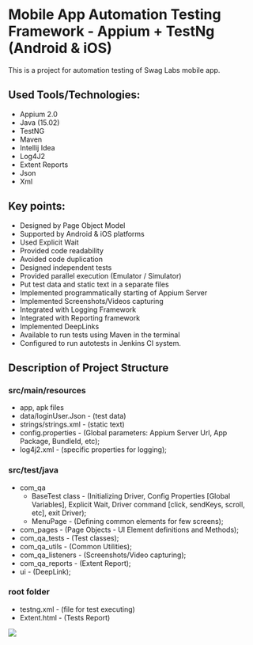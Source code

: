 # Mobile App Automation Testing Framework - Appium + TestNg (Android & iOS)

This is a project for automation testing of Swag Labs mobile app.

## Used Tools/Technologies:
* Appium 2.0
* Java (15.02)
* TestNG
* Maven
* Intellij Idea
* Log4J2
* Extent Reports
* Json
* Xml

## Key points:
- Designed by Page Object Model
- Supported by Android & iOS platforms
- Used Explicit Wait
- Provided code readability
- Avoided code duplication
- Designed independent tests
- Provided parallel execution (Emulator / Simulator)
- Put test data and static text in a separate files
- Implemented programmatically starting of Appium Server
- Implemented Screenshots/Videos capturing
- Integrated with Logging Framework
- Integrated with Reporting framework
- Implemented DeepLinks
- Available to run tests using Maven in the terminal
- Configured to run autotests in Jenkins CI system.

## Description of Project Structure

### src/main/resources
- app, apk files
- data/loginUser.Json - (test data)
- strings/strings.xml - (static text)
- config.properties - (Global parameters: Appium Server Url, App Package, BundleId, etc);
- log4j2.xml - (specific properties for logging);

### src/test/java
- com_qa
   - BaseTest class - (Initializing Driver, Config Properties [Global Variables], Explicit Wait, Driver command [click, sendKeys, scroll, etc], exit Driver);
   - MenuPage - (Defining common elements for few screens);
- com_pages - (Page Objects - UI Element definitions and Methods);
- com_qa_tests - (Test classes);
- com_qa_utils - (Common Utilities);
- com_qa_listeners - (Screenshots/Video capturing);
- com_qa_reports - (Extent Report);
- ui - (DeepLink);


### root folder
- testng.xml -  (file for test executing)
- Extent.html - (Tests Report)

![](../../Downloads/report.png)
